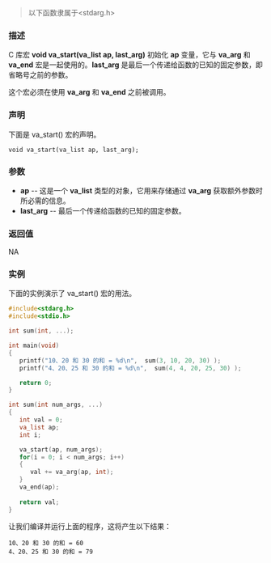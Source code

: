 > 以下函数隶属于<stdarg.h>

### 描述

C 库宏 **void va_start(va_list ap, last_arg)** 初始化 **ap** 变量，它与 **va_arg** 和 **va_end** 宏是一起使用的。**last_arg** 是最后一个传递给函数的已知的固定参数，即省略号之前的参数。

这个宏必须在使用 **va_arg** 和 **va_end** 之前被调用。

### 声明

下面是 va_start() 宏的声明。

```
void va_start(va_list ap, last_arg);
```

### 参数

- **ap** -- 这是一个 **va_list** 类型的对象，它用来存储通过 **va_arg** 获取额外参数时所必需的信息。
- **last_arg** -- 最后一个传递给函数的已知的固定参数。

### 返回值

NA

### 实例

下面的实例演示了 va_start() 宏的用法。

```c++
#include<stdarg.h>
#include<stdio.h>

int sum(int, ...);

int main(void)
{
   printf("10、20 和 30 的和 = %d\n",  sum(3, 10, 20, 30) );
   printf("4、20、25 和 30 的和 = %d\n",  sum(4, 4, 20, 25, 30) );

   return 0;
}

int sum(int num_args, ...)
{
   int val = 0;
   va_list ap;
   int i;

   va_start(ap, num_args);
   for(i = 0; i < num_args; i++)
   {
      val += va_arg(ap, int);
   }
   va_end(ap);
 
   return val;
}
```

让我们编译并运行上面的程序，这将产生以下结果：

```
10、20 和 30 的和 = 60
4、20、25 和 30 的和 = 79
```

